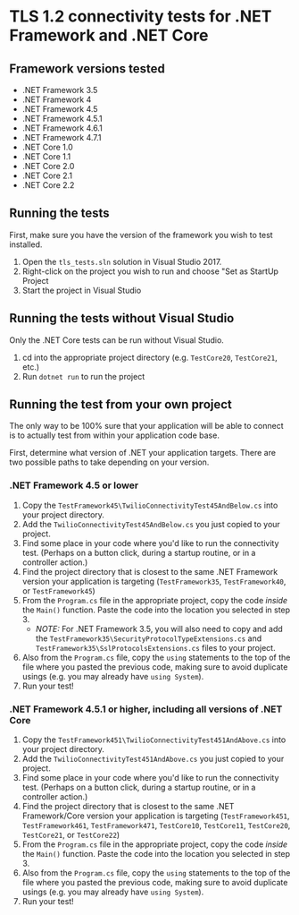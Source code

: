 # TLS 1.2 connectivity tests for .NET Framework and .NET Core

## Framework versions tested

- .NET Framework 3.5
- .NET Framework 4
- .NET Framework 4.5
- .NET Framework 4.5.1
- .NET Framework 4.6.1
- .NET Framework 4.7.1
- .NET Core 1.0
- .NET Core 1.1
- .NET Core 2.0
- .NET Core 2.1
- .NET Core 2.2

## Running the tests

First, make sure you have the version of the framework you wish to test installed.

1. Open the `tls_tests.sln` solution in Visual Studio 2017.
2. Right-click on the project you wish to run and choose "Set as StartUp Project
3. Start the project in Visual Studio

## Running the tests without Visual Studio

Only the .NET Core tests can be run without Visual Studio.

1. cd into the appropriate project directory (e.g. `TestCore20`, `TestCore21`, etc.)
2. Run `dotnet run` to run the project

## Running the test from your own project

The only way to be 100% sure that your application will be able to connect is to actually test from within your application code base.

First, determine what version of .NET your application targets. There are two possible paths to take depending on your version.

### .NET Framework 4.5 or lower

1. Copy the `TestFramework45\TwilioConnectivityTest45AndBelow.cs` into your project directory.
2. Add the `TwilioConnectivityTest45AndBelow.cs` you just copied to your project.
3. Find some place in your code where you'd like to run the connectivity test. (Perhaps on a button click, during a startup routine, or in a controller action.)
4. Find the project directory that is closest to the same .NET Framework version your application is targeting (`TestFramework35`, `TestFramework40`, or `TestFramework45`)
5. From the `Program.cs` file in the appropriate project, copy the code _inside_ the `Main()` function. Paste the code into the location you selected in step 3.
    - *NOTE:* For .NET Framework 3.5, you will also need to copy and add the `TestFramework35\SecurityProtocolTypeExtensions.cs` and `TestFramework35\SslProtocolsExtensions.cs` files to your project.
6. Also from the `Program.cs` file, copy the `using` statements to the top of the file where you pasted the previous code, making sure to avoid duplicate usings (e.g. you may already have `using System`).
7. Run your test!
	
### .NET Framework 4.5.1 or higher, including all versions of .NET Core

1. Copy the `TestFramework451\TwilioConnectivityTest451AndAbove.cs` into your project directory.
2. Add the `TwilioConnectivityTest451AndAbove.cs` you just copied to your project.
3. Find some place in your code where you'd like to run the connectivity test. (Perhaps on a button click, during a startup routine, or in a controller action.)
4. Find the project directory that is closest to the same .NET Framework/Core version your application is targeting (`TestFramework451`, `TestFramework461`, `TestFramework471`, `TestCore10`, `TestCore11`, `TestCore20`, `TestCore21`, or `TestCore22`)
5. From the `Program.cs` file in the appropriate project, copy the code _inside_ the `Main()` function. Paste the code into the location you selected in step 3.
6. Also from the `Program.cs` file, copy the `using` statements to the top of the file where you pasted the previous code, making sure to avoid duplicate usings (e.g. you may already have `using System`).
7. Run your test!
